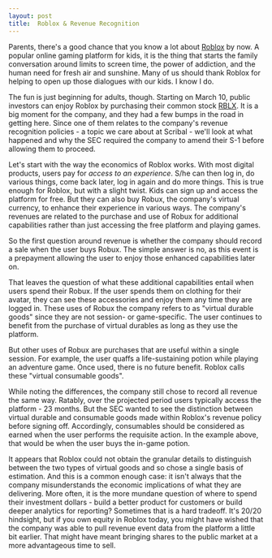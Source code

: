 ```yaml
---
layout: post
title:  Roblox & Revenue Recognition
---
```


Parents, there's a good chance that you know a lot about [Roblox](https://corp.roblox.com/) by now.  A popular online gaming platform for kids, it is the thing that starts the family conversation around limits to screen time, the power of addiction, and the human need for fresh air and sunshine.   Many of us should thank Roblox for helping to open up those dialogues with our kids.  I know I do.
<!--excerpt-->

The fun is just beginning for adults, though.  Starting on March 10, public investors can enjoy Roblox by purchasing their common stock [RBLX](https://www.nyse.com/quote/XNYS:RBLX).  It is a big moment for the company, and they had a few bumps in the road in getting here.  Since one of them relates to the company's revenue recognition policies - a topic we care about at Scribal - we'll look at what happened and why the SEC required the company to amend their S-1 before allowing them to proceed.

Let's start with the way the economics of Roblox works.  With most digital products,  users pay for *access to an experience*.  S/he can then log in, do various things, come back later, log in again and do more things.  This is true enough for Roblox, but with a slight twist.  Kids can sign up and access the platform for free.  But they can also buy Robux, the company's virtual currency, to enhance their experience in various ways.  The company's revenues are related to the purchase and use of Robux for additional capabilities rather than just accessing the free platform and playing games.

So the first question around revenue is whether the company should record a sale when the user buys Robux.  The simple answer is no, as this event is a prepayment allowing the user to enjoy those enhanced capabilities later on.  

That leaves the question of what these additional capabilities entail when users spend their Robux.  If the user spends them on clothing for their avatar, they can see these accessories and enjoy them any time they are logged in.  These uses of Robux the company refers to as "virtual durable goods"  since they are not session- or game-specific.  The user continues to benefit from the purchase of virtual durables as long as they use the platform.  

But other uses of Robux are purchases that are useful within a single session.  For example, the user quaffs a life-sustaining potion while playing an adventure game.  Once used, there is no future benefit.  Roblox calls these "virtual consumable goods".    

While noting the differences, the company still chose to record all revenue the same way.  Ratably, over the projected period users typically access the platform -  23 months.  But the SEC wanted to see the distinction between virtual durable and consumable goods made within Roblox's revenue policy before signing off.  Accordingly, consumables should be considered as earned when the user performs the requisite action.  In the example above, that would be when the user buys the in-game potion.  
  
It appears that Roblox could not obtain the granular details to distinguish between the two types of virtual goods and so chose a single basis of estimation.  And this is a common enough case: it isn't always that the company misunderstands the economic implications of what they are delivering.   More often, it is the more mundane question of where to spend their investment dollars -  build a better product for customers or build deeper analytics for reporting?  Sometimes that is a hard tradeoff.  It's 20/20 hindsight, but if you own equity in Roblox today, you might have wished that the company was able to pull revenue event data from the platform a little bit earlier.  That might have meant bringing shares to the public market at a more advantageous time to sell.
